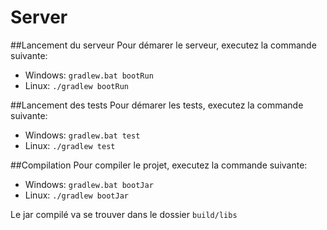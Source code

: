 # Server

##Lancement du serveur
Pour démarer le serveur, executez la commande suivante:
* Windows: ```gradlew.bat bootRun```
* Linux: ```./gradlew bootRun```

##Lancement des tests
Pour démarer les tests, executez la commande suivante:
* Windows: ```gradlew.bat test```
* Linux: ```./gradlew test```

##Compilation
Pour compiler le projet, executez la commande suivante:
* Windows: ```gradlew.bat bootJar```
* Linux: ```./gradlew bootJar```

Le jar compilé va se trouver dans le dossier ```build/libs```